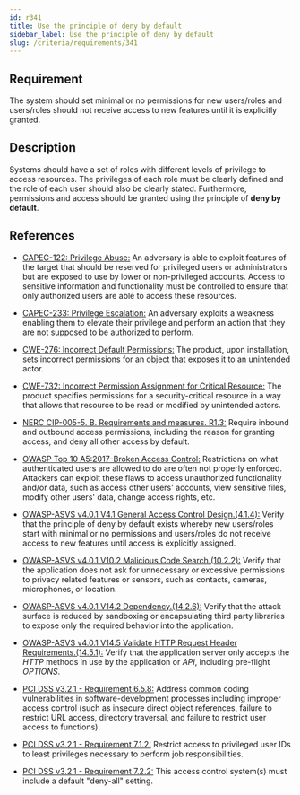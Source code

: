 ```yaml
---
id: r341
title: Use the principle of deny by default
sidebar_label: Use the principle of deny by default
slug: /criteria/requirements/341
---
```


## Requirement

The system should set minimal or no permissions
for new users/roles
and users/roles should not receive access
to new features
until it is explicitly granted.

## Description

Systems should have a set of roles
with different levels of privilege
to access resources.
The privileges of each role
must be clearly defined
and the role of each user
should also be clearly stated.
Furthermore,
permissions and access
should be granted using
the principle of **deny by default**.

## References

- [CAPEC-122: Privilege Abuse:](http://capec.mitre.org/data/definitions/122.html)
  An adversary is able to exploit features
  of the target
  that should be reserved
  for privileged users or administrators
  but are exposed to use by lower
  or non-privileged accounts.
  Access to sensitive information and functionality
  must be controlled
  to ensure that only authorized users
  are able to access these resources.

- [CAPEC-233: Privilege Escalation:](http://capec.mitre.org/data/definitions/233.html)
  An adversary exploits a weakness
  enabling them to elevate their privilege
  and perform an action
  that they are not supposed to be authorized
  to perform.

- [CWE-276: Incorrect Default Permissions:](https://cwe.mitre.org/data/definitions/276.html)
  The product, upon installation,
  sets incorrect permissions for an object
  that exposes it
  to an unintended actor.

- [CWE-732: Incorrect Permission Assignment for Critical Resource:](https://cwe.mitre.org/data/definitions/732.html)
  The product specifies permissions
  for a security-critical resource in a way
  that allows that resource to be read
  or modified by unintended actors.

- [NERC CIP-005-5. B. Requirements and measures. R1.3:](https://www.nerc.com/pa/Stand/Reliability%20Standards/CIP-005-5.pdf)
  Require inbound and outbound access permissions,
  including the reason for granting access,
  and deny all other access by default.

- [OWASP Top 10 A5:2017-Broken Access Control:](https://owasp.org/www-project-top-ten/OWASP_Top_Ten_2017/Top_10-2017_A5-Broken_Access_Control)
  Restrictions on what authenticated users
  are allowed to do
  are often not properly enforced.
  Attackers can exploit these flaws
  to access unauthorized functionality
  and/or data,
  such as access other users' accounts,
  view sensitive files,
  modify other users' data,
  change access rights, etc.

- [OWASP-ASVS v4.0.1 V4.1 General Access Control Design.(4.1.4):](https://owasp.org/www-pdf-archive/OWASP_Application_Security_Verification_Standard_4.0-en.pdf)
  Verify that the principle of deny by default
  exists whereby new users/roles
  start with minimal or no permissions
  and users/roles do not receive access
  to new features until access
  is explicitly assigned.

- [OWASP-ASVS v4.0.1 V10.2 Malicious Code Search.(10.2.2):](https://owasp.org/www-pdf-archive/OWASP_Application_Security_Verification_Standard_4.0-en.pdf)
  Verify that the application does not ask
  for unnecessary or excessive permissions
  to privacy related features or sensors,
  such as contacts, cameras,
  microphones, or location.

- [OWASP-ASVS v4.0.1 V14.2 Dependency.(14.2.6):](https://owasp.org/www-pdf-archive/OWASP_Application_Security_Verification_Standard_4.0-en.pdf)
  Verify that the attack surface
  is reduced by sandboxing
  or encapsulating third party libraries
  to expose only the required behavior
  into the application.

- [OWASP-ASVS v4.0.1 V14.5 Validate HTTP Request Header Requirements.(14.5.1):](https://owasp.org/www-pdf-archive/OWASP_Application_Security_Verification_Standard_4.0-en.pdf)
  Verify that the application server
  only accepts the *HTTP* methods in use
  by the application or *API*,
  including pre-flight *OPTIONS*.

- [PCI DSS v3.2.1 - Requirement 6.5.8:](https://www.pcisecuritystandards.org/documents/PCI_DSS_v3-2-1.pdf)
  Address common coding vulnerabilities
  in software-development processes
  including improper access control
  (such as insecure direct object references,
  failure to restrict URL access,
  directory traversal,
  and failure to restrict user access
  to functions).

- [PCI DSS v3.2.1 - Requirement 7.1.2:](https://www.pcisecuritystandards.org/documents/PCI_DSS_v3-2-1.pdf)
  Restrict access to privileged user IDs
  to least privileges necessary to perform
  job responsibilities.

- [PCI DSS v3.2.1 - Requirement 7.2.2:](https://www.pcisecuritystandards.org/documents/PCI_DSS_v3-2-1.pdf)
  This access control system(s)
  must include a default "deny-all" setting.
